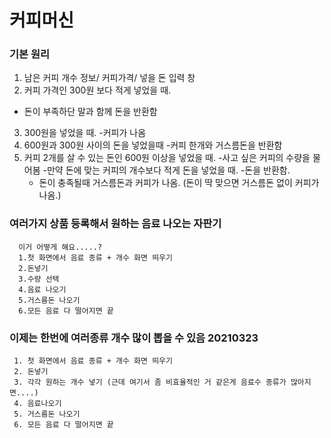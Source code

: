 # 커피머신
### 기본 원리
1. 남은 커피 개수 정보/ 커피가격/ 넣을 돈 입력 창
2. 커피 가격인 300원 보다 적게 넣었을 때.
- 돈이 부족하단 말과 함께 돈을 반환함
3. 300원을 넣었을 때.
-커피가 나옴
4. 600원과 300원 사이의 돈을 넣었을때
-커피 한개와 거스름돈을 반환함
5. 커피 2개를 살 수 있는 돈인 600원 이상을 넣었을 때.
-사고 싶은 커피의 수량을 물어봄
  -만약 돈에 맞는 커피의 개수보다 적게 돈을 넣었을 때.
    -돈을 반환함.
   - 돈이 충족될때 거스름돈과 커피가 나옴.
    (돈이 딱 맞으면 거스름돈 없이 커피가 나옴.)
    
  ### 여러가지 상품 등록해서 원하는 음료 나오는 자판기
      이거 어떻게 해요.....?
      1.첫 화면에서 음료 종류 + 개수 화면 띄우기
      2.돈넣기
      3.수량 선택
      4.음료 나오기
      5.거스름돈 나오기
      6.모든 음료 다 떨어지면 끝


  ### 이제는 한번에 여러종류 개수 많이 뽑을 수 있음 20210323
     1. 첫 화면에서 음료 종류 + 개수 화면 띄우기
     2. 돈넣기
     3. 각각 원하는 개수 넣기 (근데 여기서 좀 비효율적인 거 같은게 음료수 종류가 많아지면....)
     4. 음료나오기
     5. 거스름돈 나오기
     6. 모든 음료 다 떨어지면 끝
